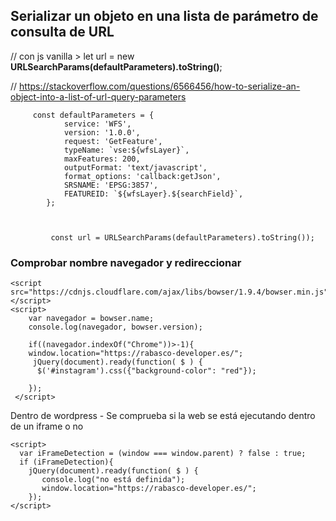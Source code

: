 
## Serializar un objeto en una lista de parámetro de consulta de URL
// con js vanilla > let url = new **URLSearchParams(defaultParameters).toString()**;

// https://stackoverflow.com/questions/6566456/how-to-serialize-an-object-into-a-list-of-url-query-parameters

         const defaultParameters = {
                service: 'WFS',
                version: '1.0.0',
                request: 'GetFeature',
                typeName: `vse:${wfsLayer}`,
                maxFeatures: 200,
                outputFormat: 'text/javascript',
                format_options: 'callback:getJson',
                SRSNAME: 'EPSG:3857',
                FEATUREID: `${wfsLayer}.${searchField}`,
            };

           

             const url = URLSearchParams(defaultParameters).toString());





### Comprobar nombre navegador y redireccionar

    <script src="https://cdnjs.cloudflare.com/ajax/libs/bowser/1.9.4/bowser.min.js"></script>
    <script>
        var navegador = bowser.name;
        console.log(navegador, bowser.version);

        if((navegador.indexOf("Chrome"))>-1){
        window.location="https://rabasco-developer.es/";
         jQuery(document).ready(function( $ ) {
          $('#instagram').css({"background-color": "red"});

        });
     </script>

Dentro de wordpress - Se comprueba si la web se está ejecutando dentro de un iframe o no

    <script>
      var iFrameDetection = (window === window.parent) ? false : true;
      if (iFrameDetection){
        jQuery(document).ready(function( $ ) {
           console.log("no está definida");
           window.location="https://rabasco-developer.es/";
        }); 
    </script>
